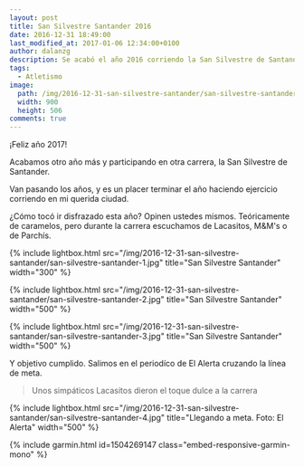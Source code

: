 ```yaml
---
layout: post
title: San Silvestre Santander 2016
date: 2016-12-31 18:49:00
last_modified_at: 2017-01-06 12:34:00+0100
author: dalanzg
description: Se acabó el año 2016 corriendo la San Silvestre de Santander. Este año tocó ir disfrazados de caramelo. ¿De Lacasitos, M&#38;M&#39;s o de Parchís?
tags:
  - Atletismo
image:
  path: /img/2016-12-31-san-silvestre-santander/san-silvestre-santander-2.jpg
  width: 900
  height: 506
comments: true
---
```


¡Feliz año 2017!

Acabamos otro año más y participando en otra carrera, la San Silvestre de Santander. 

Van pasando los años, y es un placer terminar el año haciendo ejercicio corriendo en mi querida ciudad.

¿Cómo tocó ir disfrazado esta año? Opinen ustedes mismos. Teóricamente de caramelos, pero durante la carrera escuchamos de Lacasitos, M&#38;M&#39;s o de Parchís.

{% include lightbox.html src="/img/2016-12-31-san-silvestre-santander/san-silvestre-santander-1.jpg" title="San Silvestre Santander" width="300" %}

{% include lightbox.html src="/img/2016-12-31-san-silvestre-santander/san-silvestre-santander-2.jpg" title="San Silvestre Santander" width="500" %}

{% include lightbox.html src="/img/2016-12-31-san-silvestre-santander/san-silvestre-santander-3.jpg" title="San Silvestre Santander" width="500" %}

Y objetivo cumplido. Salimos en el periodíco de El Alerta cruzando la línea de meta.

<blockquote class="blockquote">Unos simpáticos Lacasitos dieron el toque dulce a la carrera</blockquote>

{% include lightbox.html src="/img/2016-12-31-san-silvestre-santander/san-silvestre-santander-4.jpg" title="Llegando a meta. Foto: El Alerta" width="500" %}

{% include garmin.html id=1504269147 class="embed-responsive-garmin-mono" %}